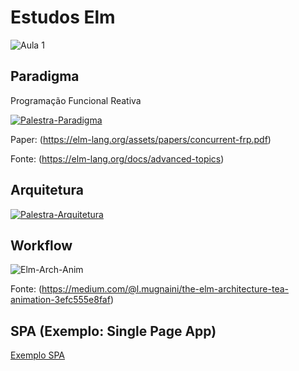 # Estudos Elm

![Aula 1](https://github.com/afsec/Estudos-Elm/raw/master/Aula_1.png)

## Paradigma

Programação Funcional Reativa

[![Palestra-Paradigma](https://img.youtube.com/vi/Agu6jipKfYw/0.jpg)](https://www.youtube.com/watch?v=Agu6jipKfYw)

Paper: (https://elm-lang.org/assets/papers/concurrent-frp.pdf)


Fonte: (https://elm-lang.org/docs/advanced-topics)


## Arquitetura


[![Palestra-Arquitetura](https://img.youtube.com/vi/EDp6UmaA9CM/0.jpg)](https://www.youtube.com/watch?v=EDp6UmaA9CMth)

## Workflow

![Elm-Arch-Anim](https://github.com/afsec/Estudos-Elm/raw/master/elm-archtecture-animation.gif)

Fonte: (https://medium.com/@l.mugnaini/the-elm-architecture-tea-animation-3efc555e8faf)



## SPA (Exemplo: Single Page App)

[Exemplo SPA](https://github.com/afsec/Estudos-Elm/itree/master/SPA)
